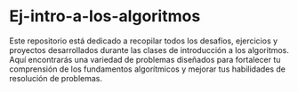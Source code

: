 # Ej-intro-a-los-algoritmos
Este repositorio está dedicado a recopilar todos los desafíos, ejercicios y proyectos desarrollados durante las clases de introducción a los algoritmos. Aquí encontrarás una variedad de problemas diseñados para fortalecer tu comprensión de los fundamentos algorítmicos y mejorar tus habilidades de resolución de problemas.
